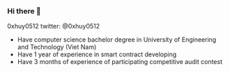 ### Hi there 👋

<!--
**tnquanghuy0512/tnquanghuy0512** is a ✨ _special_ ✨ repository because its `README.md` (this file) appears on your GitHub profile.

Here are some ideas to get you started:

- 🔭 I’m currently working on ...
- 🌱 I’m currently learning ...
- 👯 I’m looking to collaborate on ...
- 🤔 I’m looking for help with ...
- 💬 Ask me about ...
- 📫 How to reach me: ...
- 😄 Pronouns: ...
- ⚡ Fun fact: ...
-->

0xhuy0512
twitter: @0xhuy0512

- Have computer science bachelor degree in University of Engineering and Technology (Viet Nam)
- Have 1 year of experience in smart contract developing
- Have 3 months of experience of participating competitive audit contest
